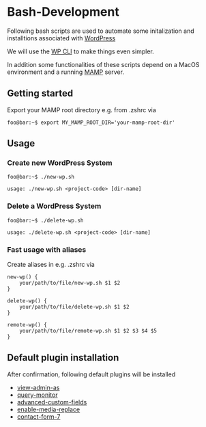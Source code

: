 # Bash-Development

Following bash scripts are used to automate some initalization and installtions associated with [WordPress](https://wordpress.org/)

We will use the [WP CLI](https://wp-cli.org/de/) to make things even simpler.

In addition some functionalities of these scripts depend on a MacOS environment and a running [MAMP](https://www.mamp.info/de/mamp/mac/) server.

## Getting started

Export your MAMP root directory e.g. from .zshrc via

```console
foo@bar:~$ export MY_MAMP_ROOT_DIR='your-mamp-root-dir'
```

## Usage

### Create new WordPress System

```console
foo@bar:~$ ./new-wp.sh

usage: ./new-wp.sh <project-code> [dir-name]
```

### Delete a WordPress System

```console
foo@bar:~$ ./delete-wp.sh

usage: ./delete-wp.sh <project-code> [dir-name]
```

### Fast usage with aliases

Create aliases in e.g. .zshrc via

```console
new-wp() {
    your/path/to/file/new-wp.sh $1 $2
}

delete-wp() {
    your/path/to/file/delete-wp.sh $1 $2
}

remote-wp() {
    your/path/to/file/remote-wp.sh $1 $2 $3 $4 $5
}
```

## Default plugin installation

After confirmation, following default plugins will be installed

- [view-admin-as](https://wordpress.org/plugins/view-admin-as/)
- [query-monitor](https://wordpress.org/plugins/query-monitor/)
- [advanced-custom-fields](https://wordpress.org/plugins/advanced-custom-fields/)
- [enable-media-replace](https://wordpress.org/plugins/enable-media-replace/)
- [contact-form-7](https://wordpress.org/plugins/contact-form-7/)
